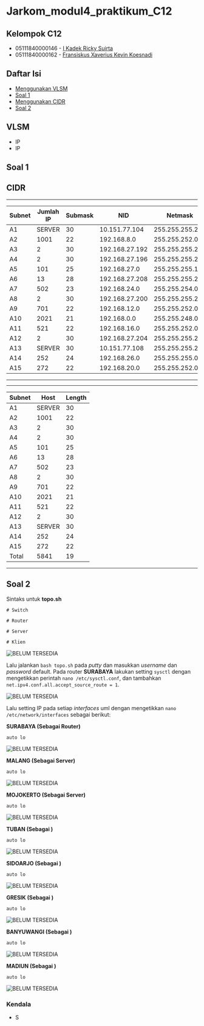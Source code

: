 # Jarkom_modul4_praktikum_C12

## Kelompok C12
* 05111840000146 - [I Kadek Ricky Suirta](https://github.com/riclown)
* 05111840000162 - [Fransiskus Xaverius Kevin Koesnadi](https://github.com/fxkevink)

## Daftar Isi
* [Menggunakan VLSM](#vlsm)
* [Soal 1](#soal-1)
* [Menggunakan CIDR](#cidr)
* [Soal 2](#soal-2)


## VLSM

* IP
* IP

## Soal 1

## CIDR
 ________ ___________ _________ ______________ ________________ ______________ 
| Subnet | Jumlah IP | Submask |      NID     |     Netmask    | Broadcast ID |
|--------|-----------|---------|--------------|----------------|--------------|
| A1     | SERVER    | 30      |10.151.77.104 |255.255.255.252 |10.151.77.107 |
| A2     | 1001      | 22      |192.168.8.0   |255.255.252.0   |192.168.11.255|
| A3     | 2         | 30      |192.168.27.192|255.255.255.252 |192.168.27.195|
| A4     | 2         | 30      |192.168.27.196|255.255.255.252 |192.168.27.199|
| A5     | 101       | 25      |192.168.27.0  |255.255.255.128 |192.168.27.127|
| A6     | 13        | 28      |192.168.27.208|255.255.255.240 |192.168.27.236|
| A7     | 502       | 23      |192.168.24.0  |255.255.254.0   |192.168.27.255|
| A8     | 2         | 30      |192.168.27.200|255.255.255.252 |192.168.27.203|
| A9     | 701       | 22      |192.168.12.0  |255.255.252.0   |192.168.15.255|
| A10    | 2021      | 21      |192.168.0.0   |255.255.248.0   |192.168.7.255 |
| A11    | 521       | 22      |192.168.16.0  |255.255.252.0   |192.168.19.255|
| A12    | 2         | 30      |192.168.27.204|255.255.255.252 |192.168.27.207|
| A13    | SERVER    | 30      |10.151.77.108 |255.255.255.252 |10.151.77.111 |
| A14    | 252       | 24      |192.168.26.0  |255.255.255.0   |192.168.26.255|
| A15    | 272       | 22      |192.168.20.0  |255.255.252.0   |192.168.23.255|
-------------------------------------------------------------------------------

 ________ ___________ _________ 
| Subnet |    Host   | Length  |
|--------|-----------|---------|
| A1     | SERVER    | 30      |
| A2     | 1001      | 22      |
| A3     | 2         | 30      |
| A4     | 2         | 30      |
| A5     | 101       | 25      |
| A6     | 13        | 28      |
| A7     | 502       | 23      |
| A8     | 2         | 30      |
| A9     | 701       | 22      |
| A10    | 2021      | 21      |
| A11    | 521       | 22      |
| A12    | 2         | 30      |
| A13    | SERVER    | 30      |
| A14    | 252       | 24      |
| A15    | 272       | 22      | 
|Total   | 5841      | 19      |
--------------------------------

## Soal 2

Sintaks untuk **topo.sh**

```
# Switch

# Router

# Server

# Klien
```
![BELUM TERSEDIA](https://github.com/riclown/Jarkom_modul4_praktikum_C12/blob/main/img/100.0.jpg)

Lalu  jalankan `bash topo.sh` pada *putty* dan masukkan *username* dan *password* default. Pada router **SURABAYA** lakukan setting `sysctl` dengan mengetikkan perintah `nano /etc/sysctl.conf`, dan tambahkan `net.ipv4.conf.all.accept_source_route = 1`.

![BELUM TERSEDIA](https://github.com/riclown/Jarkom_modul4_praktikum_C12/blob/main/img/100.0.jpg)

Lalu setting IP pada setiap *interfaces* uml dengan mengetikkan `nano /etc/network/interfaces` sebagai berikut:

**SURABAYA (Sebagai Router)**

```
auto lo
```

![BELUM TERSEDIA](https://github.com/riclown/Jarkom_modul4_praktikum_C12/blob/main/img/100.0.jpg)

**MALANG (Sebagai Server)**

```
auto lo

```

![BELUM TERSEDIA](https://github.com/riclown/Jarkom_modul4_praktikum_C12/blob/main/img/100.0.jpg)

**MOJOKERTO (Sebagai Server)**

```
auto lo
```

![BELUM TERSEDIA](https://github.com/riclown/Jarkom_modul4_praktikum_C12/blob/main/img/100.0.jpg)

**TUBAN (Sebagai )**

```
auto lo
```

![BELUM TERSEDIA](https://github.com/riclown/Jarkom_modul4_praktikum_C12/blob/main/img/100.0.jpg)

**SIDOARJO (Sebagai )**

```
auto lo
```

![BELUM TERSEDIA](https://github.com/riclown/Jarkom_modul4_praktikum_C12/blob/main/img/100.0.jpg)

**GRESIK (Sebagai )**

```
auto lo
```

![BELUM TERSEDIA](https://github.com/riclown/Jarkom_modul4_praktikum_C12/blob/main/img/100.0.jpg)

**BANYUWANGI (Sebagai )**

```
auto lo
```

![BELUM TERSEDIA](https://github.com/riclown/Jarkom_modul4_praktikum_C12/blob/main/img/100.0.jpg)

**MADIUN (Sebagai )**

```
auto lo
```

![BELUM TERSEDIA](https://github.com/riclown/Jarkom_modul4_praktikum_C12/blob/main/img/100.0.jpg)


### Kendala
* S

